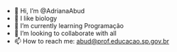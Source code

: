 - 👋 Hi, I’m @AdrianaAbud
- 👀 I like biology
- 🌱 I’m currently learning Programação
- 💞️ I’m looking to collaborate with all
- 📫 How to reach me: abud@prof.educacao.sp.gov.br

<!---
AdrianaAbud/AdrianaAbud is a ✨ special ✨ repository because its `README.md` (this file) appears on your GitHub profile.
You can click the Preview link to take a look at your changes.
--->
